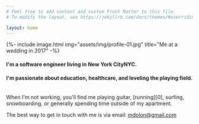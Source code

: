 ```yaml
---
# Feel free to add content and custom Front Matter to this file.
# To modify the layout, see https://jekyllrb.com/docs/themes/#overriding-theme-defaults

layout: home
---
```


{%- include image.html
  img="assets/img/profile-01.jpg"
  title="Me at a wedding in 2017" -%}

<h4>
  I'm a software engineer living in <span class="hide-sm">New York City</span><span class="show-sm">NYC</span>.
</h4>
<h4>
  I'm passionate about education, healthcare, and leveling the playing field.
</h4>
<br />
When I'm not working, you'll find me playing guitar, [running][0], surfing,
snowboarding, or generally spending time outside of my apartment.

The best way to get in touch with me is via email: [mdolon@gmail.com][1]

[0]: https://www.strava.com/athletes/monji
[1]: mailto:mdolon+com@gmail.com
